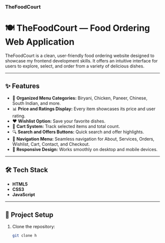 ### TheFoodCourt
# 🍽️ TheFoodCourt — Food Ordering Web Application

TheFoodCourt is a clean, user-friendly food ordering website designed to showcase my frontend development skills. It offers an intuitive interface for users to explore, select, and order from a variety of delicious dishes.

---

## ✨ Features

- 📖 **Organized Menu Categories:** Biryani, Chicken, Paneer, Chinese, South Indian, and more.
- 📊 **Price and Ratings Display:** Every item showcases its price and user rating.
- ❤️ **Wishlist Option:** Save your favorite dishes.
- 🛒 **Cart System:** Track selected items and total count.
- 🔍 **Search and Offers Buttons:** Quick search and offer highlights.
- 📑 **Navigation Menu:** Seamless navigation for About, Services, Orders, Wishlist, Cart, Contact, and Checkout.
- 📱 **Responsive Design:** Works smoothly on desktop and mobile devices.

---

## 🛠️ Tech Stack

- **HTML5**
- **CSS3**
- **JavaScript**

---

## 📂 Project Setup

1. Clone the repository:
   ```bash
   git clone h
